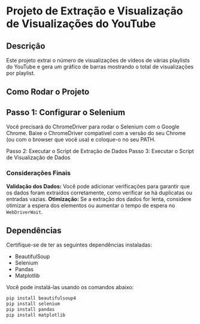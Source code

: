 # Projeto de Extração e Visualização de Visualizações do YouTube 

## Descrição 

Este projeto extrai o número de visualizações de vídeos de várias playlists do YouTube e gera um gráfico de barras mostrando o total de visualizações por playlist. 

## Como Rodar o Projeto

## Passo 1: Configurar o Selenium

Você precisará do ChromeDriver para rodar o Selenium com o Google Chrome. Baixe o ChromeDriver compatível com a versão do seu Chrome (ou com o browser que você usa) e coloque-o no seu PATH. 

Passo 2: Executar o Script de Extração de Dados 
Passo 3: Executar o Script de Visualização de Dados 

### Considerações Finais

**Validação dos Dados:** Você pode adicionar verificações para garantir que os dados foram extraídos corretamente, como verificar se há duplicatas ou entradas vazias. 
**Otimização:** Se a extração dos dados for lenta, considere otimizar a espera dos elementos ou aumentar o tempo de espera no `WebDriverWait`.

## Dependências 

Certifique-se de ter as seguintes dependências instaladas:

- BeautifulSoup 
- Selenium 
- Pandas 
- Matplotlib
  
Você pode instalá-las usando os comandos abaixo:

```bash
pip install beautifulsoup4
pip install selenium
pip install pandas
pip install matplotlib


